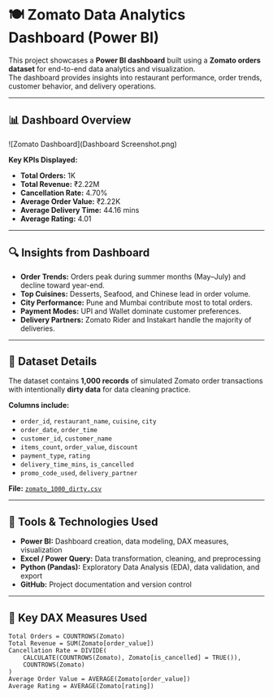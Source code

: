 # 🍽️ Zomato Data Analytics Dashboard (Power BI)

This project showcases a **Power BI dashboard** built using a **Zomato orders dataset** for end-to-end data analytics and visualization.  
The dashboard provides insights into restaurant performance, order trends, customer behavior, and delivery operations.

---

## 📊 Dashboard Overview

![Zomato Dashboard](Dashboard Screenshot.png)

**Key KPIs Displayed:**
- **Total Orders:** 1K  
- **Total Revenue:** ₹2.22M  
- **Cancellation Rate:** 4.70%  
- **Average Order Value:** ₹2.22K  
- **Average Delivery Time:** 44.16 mins  
- **Average Rating:** 4.01  

---

## 🔍 Insights from Dashboard

- **Order Trends:** Orders peak during summer months (May–July) and decline toward year-end.  
- **Top Cuisines:** Desserts, Seafood, and Chinese lead in order volume.  
- **City Performance:** Pune and Mumbai contribute most to total orders.  
- **Payment Modes:** UPI and Wallet dominate customer preferences.  
- **Delivery Partners:** Zomato Rider and Instakart handle the majority of deliveries.

---

## 🧹 Dataset Details

The dataset contains **1,000 records** of simulated Zomato order transactions with intentionally **dirty data** for data cleaning practice.

**Columns include:**
- `order_id`, `restaurant_name`, `cuisine`, `city`
- `order_date`, `order_time`
- `customer_id`, `customer_name`
- `items_count`, `order_value`, `discount`
- `payment_type`, `rating`
- `delivery_time_mins`, `is_cancelled`
- `promo_code_used`, `delivery_partner`

**File:** [`zomato_1000_dirty.csv`](./zomato_1000_dirty.csv)

---

## 🧠 Tools & Technologies Used

- **Power BI:** Dashboard creation, data modeling, DAX measures, visualization  
- **Excel / Power Query:** Data transformation, cleaning, and preprocessing  
- **Python (Pandas):** Exploratory Data Analysis (EDA), data validation, and export  
- **GitHub:** Project documentation and version control  

---

## 🧩 Key DAX Measures Used

```DAX
Total Orders = COUNTROWS(Zomato)
Total Revenue = SUM(Zomato[order_value])
Cancellation Rate = DIVIDE(
    CALCULATE(COUNTROWS(Zomato), Zomato[is_cancelled] = TRUE()),
    COUNTROWS(Zomato)
)
Average Order Value = AVERAGE(Zomato[order_value])
Average Rating = AVERAGE(Zomato[rating])
